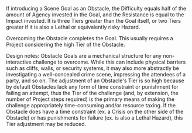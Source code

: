If introducing a Scene Goal as an Obstacle, the Difficulty equals half of the amount of Agency invested in the Goal, and the Resistance is equal to the Impact invested. It is three Tiers greater than the Goal itself, or two Tiers greater if it is also a Lethal or equivalently risky Hazard.

Overcoming the Obstacle completes the Goal. This usually requires a Project considering the high Tier of the Obstacle.

Design notes:
Obstacle Goals are a mechanical structure for any non-interactive challenge to overcome. While this can include physical barriers such as cliffs, walls, or security systems, it may also more abstractly be investigating a well-concealed crime scene, impressing the attendees of a party, and so on.
The adjustment of an Obstacle's Tier is so high because by default Obstacles lack any form of time constraint or punishment for failing an attempt, thus the Tier of the challenge (and, by extension, the number of Project steps required) is the primary means of making the challenge appropriately time-consuming and/or resource taxing. If the Obstacle does have a time constraint (ex. a Crisis on the other side of the Obstacle) or has punishments for failure (ex. is also a Lethal Hazard), this Tier adjustment may be reduced.